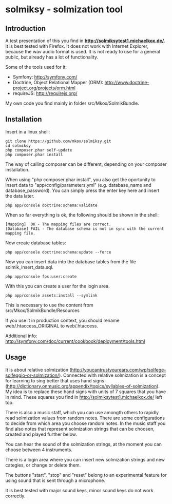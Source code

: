 solmiksy - solmization tool
=========================

Introduction
------------
A test presentation of this you find in **http://solmiksytest1.michaelkox.de/**.
It is best tested with Firefox. It does not work with Internet Explorer, because the wav audio format is used.
It is not ready to use for a general public, but already has a lot of functionality. 

Some of the tools used for it:
- Symfony: http://symfony.com/
- Doctrine, Object Relational Mapper (ORM): http://www.doctrine-project.org/projects/orm.html
- requireJS: http://requirejs.org/

My own code you find mainly in folder src/Mkox/SolmikBundle.

Installation
------------

Insert in a linux shell:

    git clone https://github.com/mkox/solmiksy.git
    cd solmiksy
    php composer.phar self-update
    php composer.phar install

The way of calling composer can be different, depending on your composer installation.

When using "php composer.phar install", you also get the oportunity to insert data 
to "app/config/parameters.yml" (e.g. database_name and database_password). You
can simply press the enter key here and insert the data later.

    php app/console doctrine:schema:validate

When so far everything is ok, the following should be shown in the shell:

    [Mapping]  OK - The mapping files are correct.
    [Database] FAIL - The database schema is not in sync with the current mapping file.

Now create database tables:

    php app/console doctrine:schema:update --force

Now you can insert data into the database tables from the file solmik_insert_data.sql.

    php app/console fos:user:create

With this you can create a user for the login area.

    php app/console assets:install --symlink

This is necessary to use the content from src/Mkox/SolmikBundle/Resources

If you use it in production context, you should rename web/.htaccess_ORIGINAL to
web/.htaccess.

Additional info: http://symfony.com/doc/current/cookbook/deployment/tools.html

Usage
-----

It is about relative solmization (http://youcantrustyourears.com/wp/solfege-solfeggio-or-solmization/). Connected with
relative solmization is a concept for learning to sing better that uses hand signs (http://dictionary.onmusic.org/appendix/topics/syllables-of-solmization). 
My idea is to replace these hand signs with units of 7 squares that you have in mind. These squares you find 
in http://solmiksytest1.michaelkox.de/ left top.

There is also a music staff, which you can use amongth others to rapidly read solmization values from random notes. 
There are some configurations to decide from which area you choose random notes.
In the music staff you find also notes that represent solmization strings that can be choosen, created and played
further below.

You can hear the sound of the solmization strings, at the moment you can choose between 4 instruments.

There is a login area where you can insert new solmization strings and new categies, or change or delete them.

The buttons "start", "stop" and "reset" belong to an experimental feature for using sound that is sent 
through a microphone.

It is best tested with major sound keys, minor sound keys do not work correctly.

